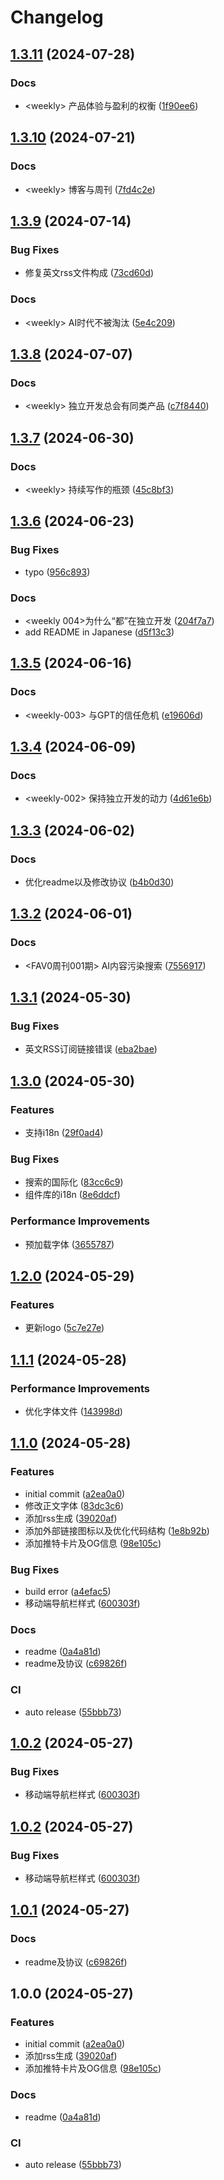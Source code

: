 # Changelog

## [1.3.11](https://github.com/Justin3go/FAV0/compare/v1.3.10...v1.3.11) (2024-07-28)


### Docs

* &lt;weekly&gt; 产品体验与盈利的权衡 ([1f90ee6](https://github.com/Justin3go/FAV0/commit/1f90ee68c5910c4cdcf5d9809f7af76e71496144))

## [1.3.10](https://github.com/Justin3go/FAV0/compare/v1.3.9...v1.3.10) (2024-07-21)


### Docs

* &lt;weekly&gt; 博客与周刊 ([7fd4c2e](https://github.com/Justin3go/FAV0/commit/7fd4c2e1db4c210c08a50c8452f144b4dfc8d846))

## [1.3.9](https://github.com/Justin3go/FAV0/compare/v1.3.8...v1.3.9) (2024-07-14)


### Bug Fixes

* 修复英文rss文件构成 ([73cd60d](https://github.com/Justin3go/FAV0/commit/73cd60d4bddd30f815c45f9b4458507248495321))


### Docs

* &lt;weekly&gt; AI时代不被淘汰 ([5e4c209](https://github.com/Justin3go/FAV0/commit/5e4c209fa852ace2f82f9d28046cd7944b87462b))

## [1.3.8](https://github.com/Justin3go/FAV0/compare/v1.3.7...v1.3.8) (2024-07-07)


### Docs

* &lt;weekly&gt; 独立开发总会有同类产品 ([c7f8440](https://github.com/Justin3go/FAV0/commit/c7f84407a06c92bf25114163a11da3b57af7289b))

## [1.3.7](https://github.com/Justin3go/FAV0/compare/v1.3.6...v1.3.7) (2024-06-30)


### Docs

* &lt;weekly&gt; 持续写作的瓶颈 ([45c8bf3](https://github.com/Justin3go/FAV0/commit/45c8bf36143b251c5c1f031a39730412852789b9))

## [1.3.6](https://github.com/Justin3go/FAV0/compare/v1.3.5...v1.3.6) (2024-06-23)


### Bug Fixes

* typo ([956c893](https://github.com/Justin3go/FAV0/commit/956c893b081d67c3300f07e8e9b0bc36a58bf6fe))


### Docs

* &lt;weekly 004&gt;为什么“都”在独立开发 ([204f7a7](https://github.com/Justin3go/FAV0/commit/204f7a74bac0f76180fe6da7551733a6b26932da))
* add README in Japanese ([d5f13c3](https://github.com/Justin3go/FAV0/commit/d5f13c31c37c731ba02ab32a148bd3d0b9f4657a))

## [1.3.5](https://github.com/Justin3go/FAV0/compare/v1.3.4...v1.3.5) (2024-06-16)


### Docs

* &lt;weekly-003&gt; 与GPT的信任危机 ([e19606d](https://github.com/Justin3go/FAV0/commit/e19606d9d2791b1eb145e9e4ed215c0cd27a19f6))

## [1.3.4](https://github.com/Justin3go/FAV0/compare/v1.3.3...v1.3.4) (2024-06-09)


### Docs

* &lt;weekly-002&gt; 保持独立开发的动力 ([4d61e6b](https://github.com/Justin3go/FAV0/commit/4d61e6bd055dc913777f741e34e99c6934417388))

## [1.3.3](https://github.com/Justin3go/FAV0/compare/v1.3.2...v1.3.3) (2024-06-02)


### Docs

* 优化readme以及修改协议 ([b4b0d30](https://github.com/Justin3go/FAV0/commit/b4b0d306f6238efb0ff0e859a02de14fd461d74e))

## [1.3.2](https://github.com/Justin3go/FAV0/compare/v1.3.1...v1.3.2) (2024-06-01)


### Docs

* &lt;FAV0周刊001期&gt; AI内容污染搜索 ([7556917](https://github.com/Justin3go/FAV0/commit/75569177040cd08bd30dfc36822338b88c344153))

## [1.3.1](https://github.com/Justin3go/FAV0/compare/v1.3.0...v1.3.1) (2024-05-30)


### Bug Fixes

* 英文RSS订阅链接错误 ([eba2bae](https://github.com/Justin3go/FAV0/commit/eba2bae55f091ac9d8e14e05faa8b4c8a5f1daf0))

## [1.3.0](https://github.com/Justin3go/FAV0/compare/v1.2.0...v1.3.0) (2024-05-30)


### Features

* 支持i18n ([29f0ad4](https://github.com/Justin3go/FAV0/commit/29f0ad4381483dfb235f158355735659e1b6dfa4))


### Bug Fixes

* 搜索的国际化 ([83cc6c9](https://github.com/Justin3go/FAV0/commit/83cc6c90b79dc86882f021ccb6f17a467766d278))
* 组件库的i18n ([8e6ddcf](https://github.com/Justin3go/FAV0/commit/8e6ddcf6b87a08abd96f47e051033f7cb6ab9c7b))


### Performance Improvements

* 预加载字体 ([3655787](https://github.com/Justin3go/FAV0/commit/365578700d41535009c9ee0b36646ff53f8b16b3))

## [1.2.0](https://github.com/Justin3go/FAV0/compare/v1.1.1...v1.2.0) (2024-05-29)


### Features

* 更新logo ([5c7e27e](https://github.com/Justin3go/FAV0/commit/5c7e27ec7342abd22f5edbc54fde088792f69bd7))

## [1.1.1](https://github.com/Justin3go/FAV0/compare/v1.1.0...v1.1.1) (2024-05-28)


### Performance Improvements

* 优化字体文件 ([143998d](https://github.com/Justin3go/FAV0/commit/143998d08cf02d983ea667469c4351c0d52a3986))

## [1.1.0](https://github.com/Justin3go/FAV0/compare/v1.0.2...v1.1.0) (2024-05-28)


### Features

* initial commit ([a2ea0a0](https://github.com/Justin3go/FAV0/commit/a2ea0a0829e4ea5a2f5756208a33b021c4e981b0))
* 修改正文字体 ([83dc3c6](https://github.com/Justin3go/FAV0/commit/83dc3c6e0a037960064069f1e9174a04415ca772))
* 添加rss生成 ([39020af](https://github.com/Justin3go/FAV0/commit/39020af3ef93b362e4876360f5e7eec0b81136bf))
* 添加外部链接图标以及优化代码结构 ([1e8b92b](https://github.com/Justin3go/FAV0/commit/1e8b92b1a042a465ffdc2f48e8619873d828d38d))
* 添加推特卡片及OG信息 ([98e105c](https://github.com/Justin3go/FAV0/commit/98e105ccf24b9b3615a4372de01b3945fa630453))


### Bug Fixes

* build error ([a4efac5](https://github.com/Justin3go/FAV0/commit/a4efac5493da6d8bebc8022ca5d2cdf34e2e9eea))
* 移动端导航栏样式 ([600303f](https://github.com/Justin3go/FAV0/commit/600303fabbfb376b49c2c2e8ea880b6ff94bd205))


### Docs

* readme ([0a4a81d](https://github.com/Justin3go/FAV0/commit/0a4a81d07f9240a344e0377ba8b2f006ca5061db))
* readme及协议 ([c69826f](https://github.com/Justin3go/FAV0/commit/c69826fd1b221bbfc1c75f6fe50fb261f8618937))


### CI

* auto release ([55bbb73](https://github.com/Justin3go/FAV0/commit/55bbb738c6c124fa3cbd969dcda406b5fcf6add3))

## [1.0.2](https://github.com/Justin3go/FAV0/compare/v1.0.1...v1.0.2) (2024-05-27)


### Bug Fixes

* 移动端导航栏样式 ([600303f](https://github.com/Justin3go/FAV0/commit/600303fabbfb376b49c2c2e8ea880b6ff94bd205))

## [1.0.2](https://github.com/Justin3go/FAV0/compare/v1.0.1...v1.0.2) (2024-05-27)


### Bug Fixes

* 移动端导航栏样式 ([600303f](https://github.com/Justin3go/FAV0/commit/600303fabbfb376b49c2c2e8ea880b6ff94bd205))

## [1.0.1](https://github.com/Justin3go/FAV0/compare/v1.0.0...v1.0.1) (2024-05-27)


### Docs

* readme及协议 ([c69826f](https://github.com/Justin3go/FAV0/commit/c69826fd1b221bbfc1c75f6fe50fb261f8618937))

## 1.0.0 (2024-05-27)


### Features

* initial commit ([a2ea0a0](https://github.com/Justin3go/FAV0/commit/a2ea0a0829e4ea5a2f5756208a33b021c4e981b0))
* 添加rss生成 ([39020af](https://github.com/Justin3go/FAV0/commit/39020af3ef93b362e4876360f5e7eec0b81136bf))
* 添加推特卡片及OG信息 ([98e105c](https://github.com/Justin3go/FAV0/commit/98e105ccf24b9b3615a4372de01b3945fa630453))


### Docs

* readme ([0a4a81d](https://github.com/Justin3go/FAV0/commit/0a4a81d07f9240a344e0377ba8b2f006ca5061db))


### CI

* auto release ([55bbb73](https://github.com/Justin3go/FAV0/commit/55bbb738c6c124fa3cbd969dcda406b5fcf6add3))
